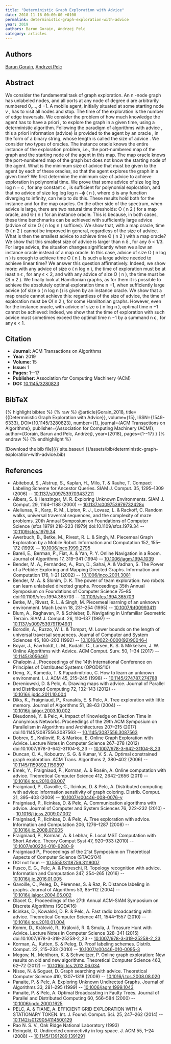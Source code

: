 ```yaml
---
title: "Deterministic Graph Exploration with Advice"
date: 2018-11-16 00:00:00 +0100
permalink: deterministic-graph-exploration-with-advice
year: 2019
authors: Barun Gorain, Andrzej Pelc
category: articles
---
```

 
## Authors
[Barun Gorain](authors/barun-gorain), [Andrzej Pelc](authors/andrzej-pelc)
 
## Abstract
 We consider the fundamental task of graph exploration. An n -node graph has unlabeled nodes, and all ports at any node of degree d are arbitrarily numbered 0,…, d −1. A mobile agent, initially situated at some starting node v , has to visit all nodes and stop. The time of the exploration is the number of edge traversals. We consider the problem of how much knowledge the agent has to have a priori , to explore the graph in a given time, using a deterministic algorithm. Following the paradigm of algorithms with advice , this a priori information (advice) is provided to the agent by an oracle , in the form of a binary string, whose length is called the size of advice . We consider two types of oracles. The instance oracle knows the entire instance of the exploration problem, i.e., the port-numbered map of the graph and the starting node of the agent in this map. The map oracle knows the port-numbered map of the graph but does not know the starting node of the agent. What is the minimum size of advice that must be given to the agent by each of these oracles, so that the agent explores the graph in a given time?   We first determine the minimum size of advice to achieve exploration in polynomial time. We prove that some advice of size log log log n − c , for any constant c , is sufficient for polynomial exploration, and that no advice of size log log log n −ϕ ( n ), where ϕ is any function diverging to infinity, can help to do this. These results hold both for the instance and for the map oracles.   On the other side of the spectrum, when advice is large, there are two natural time thresholds: Θ ( n 2 ) for a map oracle, and Θ ( n ) for an instance oracle. This is because, in both cases, these time benchmarks can be achieved with sufficiently large advice (advice of size O ( n log n ) suffices). We show that, with a map oracle, time Θ ( n 2 ) cannot be improved in general, regardless of the size of advice. What is then the smallest advice to achieve time Θ ( n 2 ) with a map oracle? We show that this smallest size of advice is larger than n δ , for any δ &lt; 1/3.   For large advice, the situation changes significantly when we allow an instance oracle instead of a map oracle. In this case, advice of size O ( n log n ) is enough to achieve time O ( n ). Is such a large advice needed to achieve linear time? We answer this question affirmatively. Indeed, we show more: with any advice of size o ( n log n ), the time of exploration must be at least n ϵ , for any ϵ &lt; 2, and with any advice of size O ( n ), the time must be Ω( n 2 ).   We finally look at Hamiltonian graphs, as for them it is possible to achieve the absolutely optimal exploration time n −1, when sufficiently large advice (of size o ( n log n )) is given by an instance oracle. We show that a map oracle cannot achieve this: regardless of the size of advice, the time of exploration must be Ω( n 2 ), for some Hamiltonian graphs. However, even for the instance oracle, with advice of size o ( n log n ), optimal time n −1 cannot be achieved: Indeed, we show that the time of exploration with such advice must sometimes exceed the optimal time n −1 by a summand n ϵ , for any ϵ &lt; 1. 
 
## Citation
- **Journal:** ACM Transactions on Algorithms
- **Year:** 2019
- **Volume:** 15
- **Issue:** 1
- **Pages:** 1--17
- **Publisher:** Association for Computing Machinery (ACM)
- **DOI:** [10.1145/3280823](https://doi.org/10.1145/3280823)
 
## BibTeX
{% highlight bibtex %}
{% raw %}
@article{Gorain_2018,
  title={{Deterministic Graph Exploration with Advice}},
  volume={15},
  ISSN={1549-6333},
  DOI={10.1145/3280823},
  number={1},
  journal={ACM Transactions on Algorithms},
  publisher={Association for Computing Machinery (ACM)},
  author={Gorain, Barun and Pelc, Andrzej},
  year={2018},
  pages={1--17}
}
{% endraw %}
{% endhighlight %}
 
[Download the bib file]({{ site.baseurl }}/assets/bib/deterministic-graph-exploration-with-advice.bib)
 
## References
- Abiteboul, S., Alstrup, S., Kaplan, H., Milo, T. & Rauhe, T. Compact Labeling Scheme for Ancestor Queries. SIAM J. Comput. 35, 1295–1309 (2006) -- [10.1137/s0097539703437211](https://doi.org/10.1137/s0097539703437211)
- Albers, S. & Henzinger, M. R. Exploring Unknown Environments. SIAM J. Comput. 29, 1164–1188 (2000) -- [10.1137/s009753979732428x](https://doi.org/10.1137/s009753979732428x)
- Aleliunas, R., Karp, R. M., Lipton, R. J., Lovasz, L. & Rackoff, C. Random walks, universal traversal sequences, and the complexity of maze problems. 20th Annual Symposium on Foundations of Computer Science (sfcs 1979) 218–223 (1979) doi:10.1109/sfcs.1979.34 -- [10.1109/sfcs.1979.34](https://doi.org/10.1109/sfcs.1979.34)
- Awerbuch, B., Betke, M., Rivest, R. L. & Singh, M. Piecemeal Graph Exploration by a Mobile Robot. Information and Computation 152, 155–172 (1999) -- [10.1006/inco.1999.2795](https://doi.org/10.1006/inco.1999.2795)
- Bareli, E., Berman, P., Fiat, A. & Yan, P. Y. Online Navigation in a Room. Journal of Algorithms 17, 319–341 (1994) -- [10.1006/jagm.1994.1039](https://doi.org/10.1006/jagm.1994.1039)
- Bender, M. A., Fernández, A., Ron, D., Sahai, A. & Vadhan, S. The Power of a Pebble: Exploring and Mapping Directed Graphs. Information and Computation 176, 1–21 (2002) -- [10.1006/inco.2001.3081](https://doi.org/10.1006/inco.2001.3081)
- Bender, M. A. & Slonim, D. K. The power of team exploration: two robots can learn unlabeled directed graphs. Proceedings 35th Annual Symposium on Foundations of Computer Science 75–85 doi:10.1109/sfcs.1994.365703 -- [10.1109/sfcs.1994.365703](https://doi.org/10.1109/sfcs.1994.365703)
- Betke, M., Rivest, R. L. & Singh, M. Piecemeal learning of an unknown environment. Mach Learn 18, 231–254 (1995) -- [10.1007/bf00993411](https://doi.org/10.1007/bf00993411)
- Blum, A., Raghavan, P. & Schieber, B. Navigating in Unfamiliar Geometric Terrain. SIAM J. Comput. 26, 110–137 (1997) -- [10.1137/s0097539791194931](https://doi.org/10.1137/s0097539791194931)
- Borodin, A., Ruzzo, W. L. & Tompat, M. Lower bounds on the length of universal traversal sequences. Journal of Computer and System Sciences 45, 180–203 (1992) -- [10.1016/0022-0000(92)90046-l](https://doi.org/10.1016/0022-0000(92)90046-l)
- Boyar, J., Favrholdt, L. M., Kudahl, C., Larsen, K. S. & Mikkelsen, J. W. Online Algorithms with Advice. ACM Comput. Surv. 50, 1–34 (2017) -- [10.1145/3056461](https://doi.org/10.1145/3056461)
- Chalopin J., Proceeedings of the 14th International Conference on Principles of Distributed Systems (OPODIS’10)
- Deng, X., Kameda, T. & Papadimitriou, C. How to learn an unknown environment. I. J. ACM 45, 215–245 (1998) -- [10.1145/274787.274788](https://doi.org/10.1145/274787.274788)
- Dereniowski, D. & Pelc, A. Drawing maps with advice. Journal of Parallel and Distributed Computing 72, 132–143 (2012) -- [10.1016/j.jpdc.2011.10.004](https://doi.org/10.1016/j.jpdc.2011.10.004)
- Diks, K., Fraigniaud, P., Kranakis, E. & Pelc, A. Tree exploration with little memory. Journal of Algorithms 51, 38–63 (2004) -- [10.1016/j.jalgor.2003.10.002](https://doi.org/10.1016/j.jalgor.2003.10.002)
- Dieudonné, Y. & Pelc, A. Impact of Knowledge on Election Time in Anonymous Networks. Proceedings of the 29th ACM Symposium on Parallelism in Algorithms and Architectures 207–215 (2017) doi:10.1145/3087556.3087563 -- [10.1145/3087556.3087563](https://doi.org/10.1145/3087556.3087563)
- Dobrev, S., Královič, R. & Markou, E. Online Graph Exploration with Advice. Lecture Notes in Computer Science 267–278 (2012) doi:10.1007/978-3-642-31104-8_23 -- [10.1007/978-3-642-31104-8_23](https://doi.org/10.1007/978-3-642-31104-8_23)
- Duncan, C. A., Kobourov, S. G. & Kumar, V. S. A. Optimal constrained graph exploration. ACM Trans. Algorithms 2, 380–402 (2006) -- [10.1145/1159892.1159897](https://doi.org/10.1145/1159892.1159897)
- Emek, Y., Fraigniaud, P., Korman, A. & Rosén, A. Online computation with advice. Theoretical Computer Science 412, 2642–2656 (2011) -- [10.1016/j.tcs.2010.08.007](https://doi.org/10.1016/j.tcs.2010.08.007)
- Fraigniaud, P., Gavoille, C., Ilcinkas, D. & Pelc, A. Distributed computing with advice: information sensitivity of graph coloring. Distrib. Comput. 21, 395–403 (2009) -- [10.1007/s00446-008-0076-y](https://doi.org/10.1007/s00446-008-0076-y)
- Fraigniaud, P., Ilcinkas, D. & Pelc, A. Communication algorithms with advice. Journal of Computer and System Sciences 76, 222–232 (2010) -- [10.1016/j.jcss.2009.07.002](https://doi.org/10.1016/j.jcss.2009.07.002)
- Fraigniaud, P., Ilcinkas, D. & Pelc, A. Tree exploration with advice. Information and Computation 206, 1276–1287 (2008) -- [10.1016/j.ic.2008.07.005](https://doi.org/10.1016/j.ic.2008.07.005)
- Fraigniaud, P., Korman, A. & Lebhar, E. Local MST Computation with Short Advice. Theory Comput Syst 47, 920–933 (2010) -- [10.1007/s00224-010-9280-9](https://doi.org/10.1007/s00224-010-9280-9)
- Fraigniaud P., Proceedings of the 21st Symposium on Theoretical Aspects of Computer Science (STACS’04)
- DOI not foun -- [10.5555/3118756.3119007](https://doi.org/10.5555/3118756.3119007)
- Fusco, E. G., Pelc, A. & Petreschi, R. Topology recognition with advice. Information and Computation 247, 254–265 (2016) -- [10.1016/j.ic.2016.01.005](https://doi.org/10.1016/j.ic.2016.01.005)
- Gavoille, C., Peleg, D., Pérennes, S. & Raz, R. Distance labeling in graphs. Journal of Algorithms 53, 85–112 (2004) -- [10.1016/j.jalgor.2004.05.002](https://doi.org/10.1016/j.jalgor.2004.05.002)
- Glacet C., Proceedings of the 27th Annual ACM-SIAM Symposium on Discrete Algorithms (SODA’16)
- Ilcinkas, D., Kowalski, D. R. & Pelc, A. Fast radio broadcasting with advice. Theoretical Computer Science 411, 1544–1557 (2010) -- [10.1016/j.tcs.2010.01.004](https://doi.org/10.1016/j.tcs.2010.01.004)
- Komm, D., Královič, R., Královič, R. & Smula, J. Treasure Hunt with Advice. Lecture Notes in Computer Science 328–341 (2015) doi:10.1007/978-3-319-25258-2_23 -- [10.1007/978-3-319-25258-2_23](https://doi.org/10.1007/978-3-319-25258-2_23)
- Korman, A., Kutten, S. & Peleg, D. Proof labeling schemes. Distrib. Comput. 22, 215–233 (2010) -- [10.1007/s00446-010-0095-3](https://doi.org/10.1007/s00446-010-0095-3)
- Megow, N., Mehlhorn, K. & Schweitzer, P. Online graph exploration: New results on old and new algorithms. Theoretical Computer Science 463, 62–72 (2012) -- [10.1016/j.tcs.2012.06.034](https://doi.org/10.1016/j.tcs.2012.06.034)
- Nisse, N. & Soguet, D. Graph searching with advice. Theoretical Computer Science 410, 1307–1318 (2009) -- [10.1016/j.tcs.2008.08.020](https://doi.org/10.1016/j.tcs.2008.08.020)
- Panaite, P. & Pelc, A. Exploring Unknown Undirected Graphs. Journal of Algorithms 33, 281–295 (1999) -- [10.1006/jagm.1999.1043](https://doi.org/10.1006/jagm.1999.1043)
- Panaite, P. & Pelc, A. Optimal Broadcasting in Faulty Trees. Journal of Parallel and Distributed Computing 60, 566–584 (2000) -- [10.1006/jpdc.2000.1625](https://doi.org/10.1006/jpdc.2000.1625)
- PELC, A. & TIANE, A. EFFICIENT GRID EXPLORATION WITH A STATIONARY TOKEN. Int. J. Found. Comput. Sci. 25, 247–262 (2014) -- [10.1142/s0129054114500129](https://doi.org/10.1142/s0129054114500129)
- Rao N. S. V., Oak Ridge National Laboratory (1993)
- Reingold, O. Undirected connectivity in log-space. J. ACM 55, 1–24 (2008) -- [10.1145/1391289.1391291](https://doi.org/10.1145/1391289.1391291)

